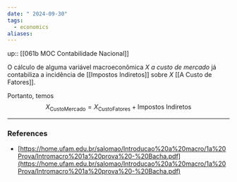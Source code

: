 ```yaml
---
date: " 2024-09-30"
tags:
  - economics
aliases:
---
```


up:: [[061b MOC Contabilidade Nacional]]

O cálculo de alguma variável macroeconômica $X$ *a custo de mercado* já contabiliza a incidência de [[Impostos Indiretos]] sobre $X$ [[A Custo de Fatores]]. 

Portanto, temos
$$
X_{\text{CustoMercado}} = X_{\text{CustoFatores}} + \text{Impostos Indiretos}
$$

---
### References
- [https://home.ufam.edu.br/salomao/Introducao%20a%20macro/1a%20Prova/Intromacro%201a%20prova%20-%20Bacha.pdf](https://home.ufam.edu.br/salomao/Introducao%20a%20macro/1a%20Prova/Intromacro%201a%20prova%20-%20Bacha.pdf)